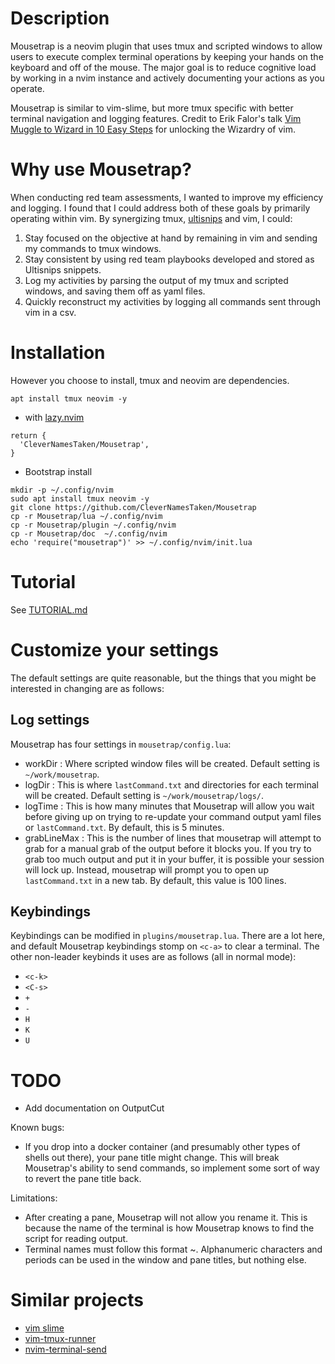 # Description

Mousetrap is a neovim plugin that uses tmux and scripted windows to allow users to execute complex terminal operations by keeping your hands on the keyboard and off of the mouse.  The major goal is to reduce cognitive load by working in a nvim instance and actively documenting your actions as you operate.

Mousetrap is similar to vim-slime, but more tmux specific with better terminal navigation and logging features.  Credit to Erik Falor's talk [Vim Muggle to Wizard in 10 Easy Steps](youtube.com/watch?v=-7RSVclyOEg) for unlocking the Wizardry of vim.

# Why use Mousetrap?

When conducting red team assessments, I wanted to improve my efficiency and logging.  I found that I could address both of these goals by primarily operating within vim.  By synergizing tmux, [ultisnips](https://github.com/SirVer/ultisnips) and vim, I could:

1) Stay focused on the objective at hand by remaining in vim and sending my commands to tmux windows.
2) Stay consistent by using red team playbooks developed and stored as Ultisnips snippets.
3) Log my activities by parsing the output of my tmux and scripted windows, and saving them off as yaml files.
4) Quickly reconstruct my activities by logging all commands sent through vim in a csv.

# Installation

However you choose to install, tmux and neovim are dependencies.

```
apt install tmux neovim -y
```

* with [lazy.nvim](https://github.com/folke/lazy.nvim)

```
return {
  'CleverNamesTaken/Mousetrap',
}
```

* Bootstrap install

```
mkdir -p ~/.config/nvim
sudo apt install tmux neovim -y
git clone https://github.com/CleverNamesTaken/Mousetrap 
cp -r Mousetrap/lua ~/.config/nvim
cp -r Mousetrap/plugin ~/.config/nvim
cp -r Mousetrap/doc  ~/.config/nvim
echo 'require("mousetrap")' >> ~/.config/nvim/init.lua
```

# Tutorial

See [TUTORIAL.md](TUTORIAL.md)

# Customize your settings

The default settings are quite reasonable, but the things that you might be interested in changing are as follows:

## Log settings

Mousetrap has four settings in `mousetrap/config.lua`:
- workDir : Where scripted window files will be created. Default setting is `~/work/mousetrap`.
- logDir : This is where `lastCommand.txt` and directories for each terminal will be created.  Default setting is `~/work/mousetrap/logs/`.
- logTime : This is how many minutes that Mousetrap will allow you wait before giving up on trying to re-update your command output yaml files or `lastCommand.txt`.  By default, this is 5 minutes.
- grabLineMax : This is the number of lines that mousetrap will attempt to grab for a manual grab of the output before it blocks you. If you try to grab too much output and put it in your buffer, it is possible your session will lock up.  Instead, mousetrap will prompt you to open up `lastCommand.txt` in a new tab.  By default, this value is 100 lines.

## Keybindings

Keybindings can be modified in `plugins/mousetrap.lua`.  There are a lot here, and default Mousetrap keybindings stomp on `<c-a>` to clear a terminal.  The other non-leader keybinds it uses are as follows (all in normal mode):

- `<c-k>`
- `<C-s>`
- `+`
- `-`
- `H`
- `K`
- `U`

# TODO

- Add documentation on OutputCut

Known bugs:

- If you drop into a docker container (and presumably other types of shells out there), your pane title might change.  This will break Mousetrap's ability to send commands, so implement some sort of way to revert the pane title back.

Limitations:

- After creating a pane, Mousetrap will not allow you rename it.  This is because the name of the terminal is how Mousetrap knows to find the script for reading output.
- Terminal names must follow this format <WINDOW>~<PANE>.  Alphanumeric characters and periods can be used in the window and pane titles, but nothing else.

# Similar projects

- [vim slime](https://github.com/jpalardy/vim-slime)
- [vim-tmux-runner](https://github.com/christoomey/vim-tmux-runner)
- [nvim-terminal-send](https://github.com/max607/nvim-terminal-send)

